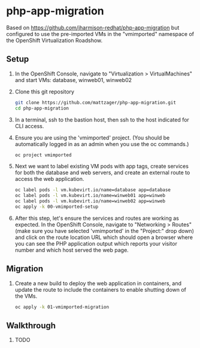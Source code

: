 # php-app-migration
Based on https://github.com/jharmison-redhat/php-app-migration but configured to use the pre-imported VMs in the "vmimported" namespace of the OpenShift Virtualization Roadshow.

## Setup
1. In the OpenShift Console, navigate to "Virtualization > VirtualMachines" and start VMs: database, winweb01, winweb02

1. Clone this git repository
   ```sh
   git clone https://github.com/mattzager/php-app-migration.git
   cd php-app-migration
   ```

1. In a terminal, ssh to the bastion host, then ssh to the host indicated for CLI access.

1. Ensure you are using the 'vmimported' project. (You should be automatically logged in as an admin when you use the oc commands.)
   ```sh
   oc project vmimported
   ```

1. Next we want to label existing VM pods with app tags, create services for both the database and web servers, and create an external route to access the web application.
   ```sh
   oc label pods -l vm.kubevirt.io/name=database app=database
   oc label pods -l vm.kubevirt.io/name=winweb01 app=winweb
   oc label pods -l vm.kubevirt.io/name=winweb02 app=winweb
   oc apply -k 00-vmimported-setup
   ```

4. After this step, let's ensure the services and routes are working as expected. In the OpenShift Console, navigate to "Networking > Routes" (make sure you have selected 'vmimported' in the "Project:" drop down) and click on the route location URL which should open a browser where you can see the PHP application output which reports your visitor number and which host served the web page.

## Migration
1. Create a new build to deploy the web application in containers, and update the route to include the containers to enable shutting down of the VMs.
   ```sh
   oc apply -k 01-vmimported-migration
   ```
   
## Walkthrough
1. TODO
